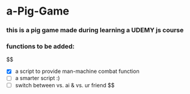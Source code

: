 # a-Pig-Game

### this is a pig game made during learning a UDEMY js course

### functions to be added:
$$

- [x] a script to provide man-machine combat function
- [ ] a smarter script :)
- [ ] switch between vs. ai & vs. ur friend
$$
